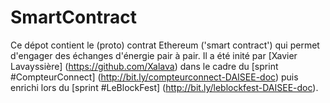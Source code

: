 # SmartContract

Ce dépot contient le (proto) contrat Ethereum ('smart contract') qui permet d'engager des échanges d'énergie pair à pair. Il a été inité par [Xavier Lavayssière] (https://github.com/Xalava) dans le cadre du [sprint #CompteurConnect] (http://bit.ly/compteurconnect-DAISEE-doc) puis enrichi lors du [sprint #LeBlockFest] (http://bit.ly/leblockfest-DAISEE-doc).
